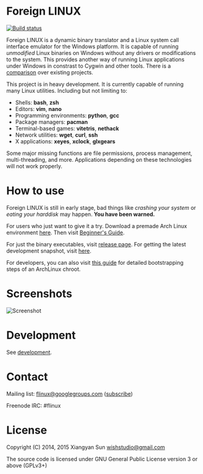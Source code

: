 Foreign LINUX
======

[![Build status](https://ci.appveyor.com/api/projects/status/a340ver0l85l14tf?svg=true)](https://ci.appveyor.com/project/wishstudio/flinux)

Foreign LINUX is a dynamic binary translator and a Linux system call interface emulator for the Windows platform. It is capable of running *unmodified* Linux binaries on Windows without any drivers or modifications to the system. This provides another way of running Linux applications under Windows in constrast to Cygwin and other tools. There is a  [comparison](https://github.com/wishstudio/flinux/wiki/Comparison) over existing projects.

This project is in heavy development. It is currently capable of running many Linux utilities. Including but not limiting to:

* Shells: **bash**, **zsh**
* Editors: **vim**, **nano**
* Programming environments: **python**, **gcc**
* Package managers: **pacman**
* Terminal-based games: **vitetris**, **nethack**
* Network utilities: **wget**, **curl**, **ssh**
* X applications: **xeyes**, **xclock**, **glxgears**

Some major missing functions are file permissions, process management, multi-threading, and more. Applications depending on these technologies will not work properly.

How to use
=====
Foreign LINUX is still in early stage, bad things like *crashing your system* or *eating your harddisk* may happen. **You have been warned.**

For users who just want to give it a try. Download a premade Arch Linux environment [here](https://xysun.me/static/flinux-archlinux.7z). Then visit [Beginner's Guide](https://github.com/wishstudio/flinux/wiki/Beginner's-Guide).

For just the binary executables, visit [release page](https://github.com/wishstudio/flinux/releases). For getting the latest development snapshot, visit [here](https://ci.appveyor.com/project/wishstudio/flinux/build/artifacts).

For developers, you can also visit [this guide](https://github.com/wishstudio/flinux/wiki/ArchLinux-installation-steps) for detailed bootstrapping steps of an ArchLinux chroot.

Screenshots
=====
![Screenshot](https://xysun.me/static/flinux-screenshot.png)

Development
======
See [development](https://github.com/wishstudio/flinux/wiki/Development).

Contact
======
Mailing list: flinux@googlegroups.com ([subscribe](https://groups.google.com/forum/#!forum/flinux))

Freenode IRC: #flinux

License
======
Copyright (C) 2014, 2015 Xiangyan Sun <wishstudio@gmail.com>

The source code is licensed under GNU General Public License version 3 or above (GPLv3+)
